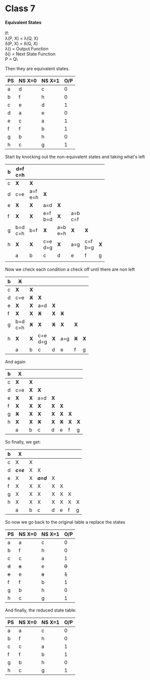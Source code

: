 # Class 7

#### Equivalent States

If:\
λ(P, X) = λ(Q, X)\
δ(P, X) = δ(Q, X)\
λ() = Output Function\
δ() = Next State Function\
P = Q\

Then they are equivalent states.

| PS  | NS X=0 | NS X=1 | O/P |
| --- | ------ | ------ | --- |
| a   | d      | c      | 0   |
| b   | f      | h      | 0   |
| c   | e      | d      | 1   |
| d   | a      | e      | 0   |
| e   | c      | a      | 1   |
| f   | f      | b      | 1   |
| g   | b      | h      | 0   |
| h   | c      | g      | 1   |

Start by knocking out the non-equivalent states and taking what's left

| b   | d=f<br>c=h |            |            |            |            |            |       |
| --- | ---------- | ---------- | ---------- | ---------- | ---------- | ---------- | ----- |
| c   | **X**      | **X**<br>  |            |            |            |            | <br>  |
| d   | c=e        | a=f<br>e=h | **X**      |            |            |            |       |
| e   | **X**      | **X**      | a=d        | **X**      |            |            |       |
| f   | **X**      | **X**      | e=f<br>b=d | **X**      | a=b<br>c=f |            |       |
| g   | b=d<br>c=h | b=f        | **X**      | a=b<br>e=h | **X**      | **X**      |       |
| h   | **X**      | **X**      | c=e<br>d=g | **X**      | a=g        | c=f<br>b=g | **X** |
|     | a          | b          | c          | d          | e          | f          | g     |
|     |            |            |            |            |            |            |       |

Now we check each condition a check off until there are non left

| b   | ~~**X**~~  |           |            |           |           |           |       |
| --- | ---------- | --------- | ---------- | --------- | --------- | --------- | ----- |
| c   | **X**      | **X**<br> |            |           |           |           | <br>  |
| d   | c=e        | ~~**X**~~ | **X**      |           |           |           |       |
| e   | **X**      | **X**     | a=d        | **X**     |           |           |       |
| f   | **X**      | **X**     | ~~**X**~~  | **X**     | ~~**X**~~ |           |       |
| g   | b=d<br>c=h | ~~**X**~~ | **X**      | ~~**X**~~ | **X**     | **X**     |       |
| h   | **X**      | **X**     | c=e<br>d=g | **X**     | a=g       | ~~**X**~~ | **X** |
|     | a          | b         | c          | d         | e         | f         | g     |

And again

| b   | **X**     |           |           |       |           |       |       |
| --- | --------- | --------- | --------- | ----- | --------- | ----- | ----- |
| c   | **X**     | **X**<br> |           |       |           |       | <br>  |
| d   | c=e       | **X**     | **X**     |       |           |       |       |
| e   | **X**     | **X**     | a=d       | **X** |           |       |       |
| f   | **X**     | **X**     | **X**     | **X** | **X**     |       |       |
| g   | ~~**X**~~ | **X**     | **X**     | **X** | **X**     | **X** |       |
| h   | **X**     | **X**     | ~~**X**~~ | **X** | ~~**X**~~ | **X** | **X** |
|     | a         | b         | c         | d     | e         | f     | g     |

So finally, we get:

| b   | X         |       |           |     |     |     |      |
| --- | --------- | ----- | --------- | --- | --- | --- | ---- |
| c   | X         | X<br> |           |     |     |     | <br> |
| d   | ***c=e*** | X     | X         |     |     |     |      |
| e   | X         | X     | ***a=d*** | X   |     |     |      |
| f   | X         | X     | X         | X   | X   |     |      |
| g   | X         | X     | X         | X   | X   | X   |      |
| h   | X         | X     | X         | X   | X   | X   | X    |
|     | a         | b     | c         | d   | e   | f   | g    |

So now we go back to the original table a replace the states

| PS    | NS X=0 | NS X=1 | O/P   |
| ----- | ------ | ------ | ----- |
| a     | a      | c      | 0     |
| b     | f      | h      | 0     |
| c     | c      | a      | 1     |
| ~~d~~ | ~~a~~  | ~~c~~  | ~~0~~ |
| ~~e~~ | ~~c~~  | ~~a~~  | ~~1~~ |
| f     | f      | b      | 1     |
| g     | b      | h      | 0     |
| h     | c      | g      | 1     |

And finally, the reduced state table:

| PS    | NS X=0 | NS X=1 | O/P   |
| ----- | ------ | ------ | ----- |
| a     | a      | c      | 0     |
| b     | f      | h      | 0     |
| c     | c      | a      | 1     |
| f     | f      | b      | 1     |
| g     | b      | h      | 0     |
| h     | c      | g      | 1     |
